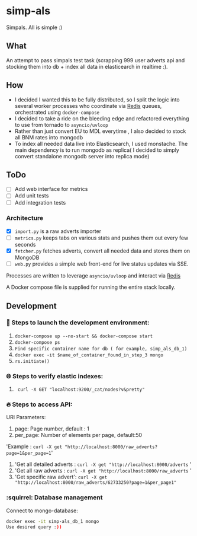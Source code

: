 # simp-als
Simpals. All is simple :)

## What

An attempt to pass simpals test task (scrapping 999 user adverts api and stocking them into db + index all data in 
elasticearch in realtime :).

## How
* I decided I wanted this to be fully distributed, so I split the logic into several worker processes who coordinate via [Redis][redis] queues, orchestrated using `docker-compose`
* I decided to take a ride on the bleeding edge and refactored everything to use from tornado to `asyncio/uvloop`
* Rather than just convert EU to MDL everytime , I also decided to stock all BNM rates into mongodb
* To index all needed data live into Elasticsearch, I used monstache. The main dependency is to run mongodb as replica( I decided to simply convert standalone mongodb server into replica mode) 


## ToDo

* [ ] Add web interface for metrics
* [ ] Add unit tests
* [ ] Add integration tests

### Architecture

* [x] `import.py` is a raw adverts importer
* [ ] `metrics.py` keeps tabs on various stats and pushes them out every few seconds 
* [x] `fetcher.py` fetches adverts, convert all needed data and stores them on MongoDB
* [ ] `web.py` provides a simple web front-end for live status updates via SSE.

Processes are written to leverage `asyncio/uvloop` and interact via [Redis][redis] 

A Docker compose file is supplied for running the entire stack locally.

[redis]: http://redis.io
[aiohttp]: https://aiohttp.readthedocs.io/en/stable/
[elasticsearch]: https://www.elastic.co/
[monstache]: https://github.com/rwynn/monstache

## Development


### :construction: Steps to launch the development environment:
1. `docker-compose up --no-start && docker-compose start`
2. `docker-compose ps`
3. `Find specific container name for db ( for example, simp_als_db_1)`
4. `docker exec -it $name_of_container_found_in_step_3 mongo`
5. `rs.initiate()`



### :globe_with_meridians: Steps to verify elastic indexes:
1. ` curl -X GET "localhost:9200/_cat/nodes?v&pretty"`

### :fire: Steps to access API:
URI Parameters:
 
 1. page: Page number, default : 1
 2. per_page: Number of elements per page, default:50


'Example : `curl -X get "http://localhost:8000/raw_adverts?page=1&per_page=1`'


1. 'Get all detailed adverts : `curl -X get "http://localhost:8000/adverts` '
2. 'Get all raw adverts : `curl -X get "http://localhost:8000/raw_adverts` '
3. 'Get specific raw advert': `curl -X get "http://localhost:8000/raw_adverts/62733250?page=1&per_page1" `


### :squirrel: Database management
Connect to mongo-database:
```bash
docker exec -it simp-als_db_1 mongo
Use desired query :))
```
